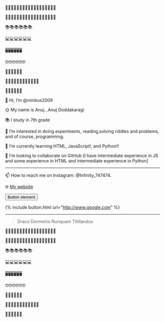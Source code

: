 👨🏻‍💻👨🏻‍💻👨🏻‍💻👨🏻‍💻👨🏻‍💻👨🏻‍💻

👨🏻‍🎓👨🏻‍🎓👨🏻‍🎓👨🏻‍🎓👨🏻‍🎓👨🏻‍🎓

📚📚📚📚📚📚

💻💻💻💻💻💻

🖥️🖥️🖥️🖥️🖥️🖥️

🤓🤓🤓🤓🤓🤓

🧲🔬🔭🧲🔬🔭

👨‍🔬👨‍🔬👨‍🔬👨‍🔬👨‍🔬👨‍🔬

🌟🌟🌟🌟🌟🌟


👋 Hi, I’m @nimbus2009

🌞 My name is Anuj...Anuj Doddakaragi

📚 I study in 7th grade

👀 I’m interested in doing experiments, reading,solving riddles and problems, and of course, programming.

🌱 I’m currently learning HTML, JavaScript!, and Python!!

💞️ I’m looking to collaborate on GitHub [I have intermediate experience in JS and some experience in HTML and intermediate experience in Python]

***

📫 How to reach me on Instagram: @Infinity_747474.

🌐 [My website](https://anujmalateshadoddakaragi.whjr.site/)

<button>Button element</button>

{% include button.html url="http://www.google.com" %}

***

> Draco Dormeins Nunquam Titillandus

👨🏻‍💻👨🏻‍💻👨🏻‍💻👨🏻‍💻👨🏻‍💻👨🏻‍💻

👨🏻‍🎓👨🏻‍🎓👨🏻‍🎓👨🏻‍🎓👨🏻‍🎓👨🏻‍🎓

📚📚📚📚📚📚

💻💻💻💻💻💻

🖥️🖥️🖥️🖥️🖥️🖥️

🤓🤓🤓🤓🤓🤓

🧲🔬🔭🧲🔬🔭

👨‍🔬👨‍🔬👨‍🔬👨‍🔬👨‍🔬👨‍🔬

🌟🌟🌟🌟🌟🌟

